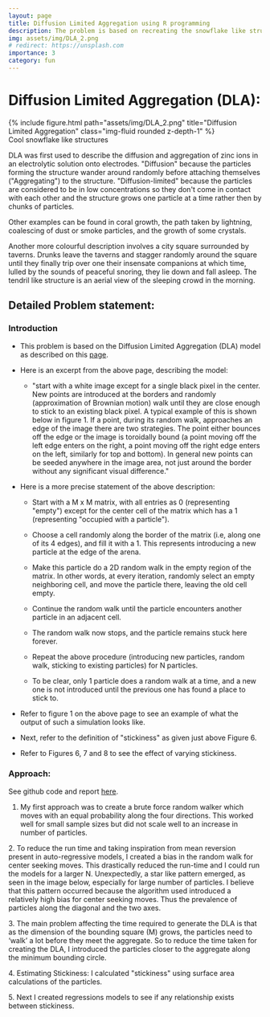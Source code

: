 ```yaml
---
layout: page
title: Diffusion Limited Aggregation using R programming
description: The problem is based on recreating the snowflake like structure called diffusion limited aggregation (DLA) using R programming and analyzing the effects of stickiness of particles.
img: assets/img/DLA_2.png
# redirect: https://unsplash.com
importance: 3
category: fun
---
```


# Diffusion Limited Aggregation (DLA):

<div class="row">
    <div class="col-sm mt-3 mt-md-0">
        {% include figure.html path="assets/img/DLA_2.png" title="Diffusion Limited Aggregation" class="img-fluid rounded z-depth-1" %}
    </div>
</div>
<div class="caption">
    Cool snowflake like structures
</div>

DLA was first used to describe the diffusion and aggregation of zinc ions in an electrolytic solution onto electrodes. "Diffusion" because the particles forming the structure wander around randomly before attaching themselves ("Aggregating") to the structure. "Diffusion-limited" because the particles are considered to be in low concentrations so they don't come in contact with each other and the structure grows one particle at a time rather then by chunks of particles.

Other examples can be found in coral growth, the path taken by lightning, coalescing of dust or smoke particles, and the growth of some crystals.

Another more colourful description involves a city square surrounded by taverns. Drunks leave the taverns and stagger randomly around the square until they finally trip over one their insensate companions at which time, lulled by the sounds of peaceful snoring, they lie down and fall asleep. The tendril like structure is an aerial view of the sleeping crowd in the morning.

## Detailed Problem statement:

### Introduction

*   This problem is based on the Diffusion Limited Aggregation (DLA) model as described on this [page](https://paulbourke.net/fractals/dla/).

*   Here is an excerpt from the above page, describing the model:

    *   "start with a white image except for a single black pixel in the center. New points are introduced at the borders and randomly (approximation of Brownian motion) walk until they are close enough to stick to an existing   black pixel. A typical example of this is shown below in figure 1. If a point, during its random walk, approaches an edge of the image there are two strategies. The point either bounces off the edge or the image is toroidally bound (a point moving off the left edge enters on the right, a point moving off the right edge enters on the left, similarly for top and bottom). In general new points can be seeded anywhere in the image area, not just around the border without any significant visual difference."

*   Here is a more precise statement of the above description:

    *   Start with a M x M matrix, with all entries as 0 (representing "empty") except for the center cell of the matrix which has a 1 (representing "occupied with a particle").

    *   Choose a cell randomly along the border of the matrix (i.e, along one of its 4 edges), and fill it with a 1. This represents introducing a new particle at the edge of the arena.

    *   Make this particle do a 2D random walk in the empty region of the matrix. In other words, at every iteration, randomly select an empty neighboring cell, and move the particle there, leaving the old cell empty.

    *   Continue the random walk until the particle encounters another particle in an adjacent cell.

    *   The random walk now stops, and the particle remains stuck here forever.

    *   Repeat the above procedure (introducing new particles, random walk, sticking to existing particles) for N particles.

    *   To be clear, only 1 particle does a random walk at a time, and a new one is not introduced until the previous one has found a place to stick to.

*   Refer to figure 1 on the above page to see an example of what the output of such a simulation looks like.

*   Next, refer to the definition of "stickiness" as given just above Figure 6.

*   Refer to Figures 6, 7 and 8 to see the effect of varying stickiness.

### Approach:

See github code and report [here](https://github.com/sshourie/DLA-using-R/tree/master).

1.  My first approach was to create a brute force random walker which moves with an equal probability
    along the four directions. This worked well for small sample sizes but did not scale well to an increase in
    number of particles.

2\. To reduce the run time and taking inspiration from mean reversion present in auto-regressive models, I
created a bias in the random walk for center seeking moves. This drastically reduced the run-time and I
could run the models for a larger N.
Unexpectedly, a star like pattern emerged, as seen in the image below, especially for large number of
particles. I believe that this pattern occurred because the algorithm used introduced a relatively high bias
for center seeking moves. Thus the prevalence of particles along the diagonal and the two axes.

3\. The main problem affecting the time required to generate the DLA is that as the dimension of the
bounding square (M) grows, the particles need to ‘walk’ a lot before they meet the aggregate. So to
reduce the time taken for creating the DLA, I introduced the particles closer to the aggregate along the
minimum bounding circle.

4\. Estimating Stickiness: I calculated "stickiness" using surface area calculations of the particles.

5\. Next I created regressions models to see if any relationship exists between stickiness.
